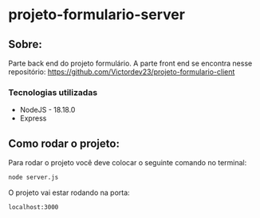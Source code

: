 # projeto-formulario-server


## Sobre:
Parte back end do projeto formulário. A parte front end se encontra nesse repositório: https://github.com/Victordev23/projeto-formulario-client

### Tecnologias utilizadas

- NodeJS - 18.18.0
- Express

## Como rodar o projeto:
 Para rodar o projeto você deve colocar o seguinte comando no terminal:
```sh
node server.js
```
O projeto vai estar rodando na porta:

```sh
localhost:3000
```
